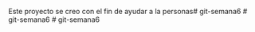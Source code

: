 Este proyecto se creo con el fin de ayudar a la personas#   g i t - s e m a n a 6  
 #   g i t - s e m a n a 6  
 #   g i t - s e m a n a 6  
 